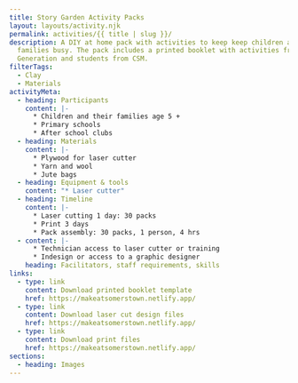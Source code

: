 ```yaml
---
title: Story Garden Activity Packs
layout: layouts/activity.njk
permalink: activities/{{ title | slug }}/
description: A DIY at home pack with activities to keep keep children and their
  families busy. The pack includes a printed booklet with activities from Global
  Generation and students from CSM.
filterTags:
  - Clay
  - Materials
activityMeta:
  - heading: Participants
    content: |-
      * Children and their families age 5 +
      * Primary schools
      * After school clubs
  - heading: Materials
    content: |-
      * Plywood for laser cutter
      * Yarn and wool
      * Jute bags
  - heading: Equipment & tools
    content: "* Laser cutter"
  - heading: Timeline
    content: |-
      * Laser cutting 1 day: 30 packs
      * Print 3 days
      * Pack assembly: 30 packs, 1 person, 4 hrs
  - content: |-
      * Technician access to laser cutter or training
      * Indesign or access to a graphic designer
    heading: Facilitators, staff requirements, skills
links:
  - type: link
    content: Download printed booklet template
    href: https://makeatsomerstown.netlify.app/
  - type: link
    content: Download laser cut design files
    href: https://makeatsomerstown.netlify.app/
  - type: link
    content: Download print files
    href: https://makeatsomerstown.netlify.app/
sections:
  - heading: Images
---
```

